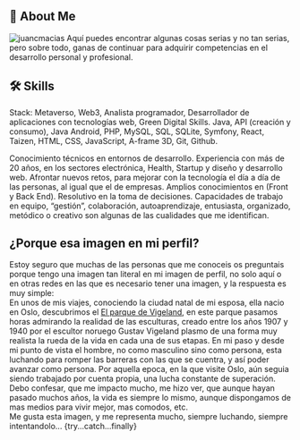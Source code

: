 ## 🚀 About Me
<img src="https://komarev.com/ghpvc/?username=juancmacias&label=Profile%20views&color=0e75b6&style=flat" alt="juancmacias" />
Aquí puedes encontrar algunas cosas serias y no tan serias, pero sobre todo, ganas de continuar para adquirir competencias en el desarrollo personal y profesional.



## 🛠 Skills
Stack: Metaverso, Web3, Analista programador, Desarrollador de aplicaciones con tecnologías web, Green Digital Skills.
Java, API (creación y consumo), Java Android, PHP, MySQL, SQL, SQLite, Symfony, React, Taizen, HTML, CSS, JavaScript, A-frame 3D, Git, Github.



Conocimiento técnicos en entornos de desarrollo. Experiencia con más de 20 años, en los sectores electrónica, Health, Startup y diseño y desarrollo web.
Afrontar nuevos retos, para mejorar con la tecnología el día a día de las personas, al igual que el de empresas. Amplios conocimientos en (Front y Back End). Resolutivo en la toma de decisiones. Capacidades de trabajo en equipo,
 “gestión”, colaboración, autoaprendizaje, entusiasta, organizado, metódico o creativo son algunas de las cualidades que me identifican. 
 
## ¿Porque esa imagen en mi perfil?
Estoy seguro que muchas de las personas que me conoceis os preguntais porque tengo una imagen tan literal en mi imagen de perfil, no solo aquí o en otras redes en las que es necesario tener una imagen, y la respuesta es muy simple:<br>
En unos de mis viajes, conociendo la ciudad natal de mi esposa, ella nacio en Oslo, descubrimos el [El parque de Vigeland](https://es.wikipedia.org/wiki/Parque_de_Vigeland), en este parque pasamos horas admirando la realidad de las esculturas, creado entre los años 1907 y 1940 por el escultor noruego Gustav Vigeland plasmo de una forma muy realista la rueda de la vida en cada una de sus etapas. En mi paso y desde mi punto de vista el hombre, no como masculino sino como persona, esta luchando para romper las barreras con las que se cuentra, y así poder avanzar como persona. Por aquella epoca, en la que visite Oslo, aún seguia siendo trabajado por cuenta propia, una lucha constante de superación.<br>
Debo confesar, que me impacto mucho, me hizo ver, que aunque hayan pasado muchos años, la vida es siempre lo mismo, aunque dispongamos de mas medios para vivir mejor, mas comodos, etc.<br>
Me gusta esta imagen, y me representa mucho, siempre luchando, siempre intentandolo... {try...catch...finally}
<!--
**juancmacias/juancmacias** is a ✨ _special_ ✨ repository because its `README.md` (this file) appears on your GitHub profile.

Here are some ideas to get you started:

- 🔭 I’m currently working on ...
- 🌱 I’m currently learning ...
- 👯 I’m looking to collaborate on ...
- 🤔 I’m looking for help with ...
- 💬 Ask me about ...
- 📫 How to reach me: ...
- 😄 Pronouns: ...
- ⚡ Fun fact: ...
-->
